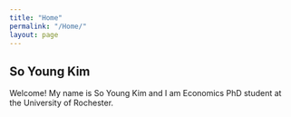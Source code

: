 ```yaml
---
title: "Home"
permalink: "/Home/"
layout: page
---
```


## So Young Kim
Welcome! My name is So Young Kim and I am Economics PhD student at the University of Rochester.
